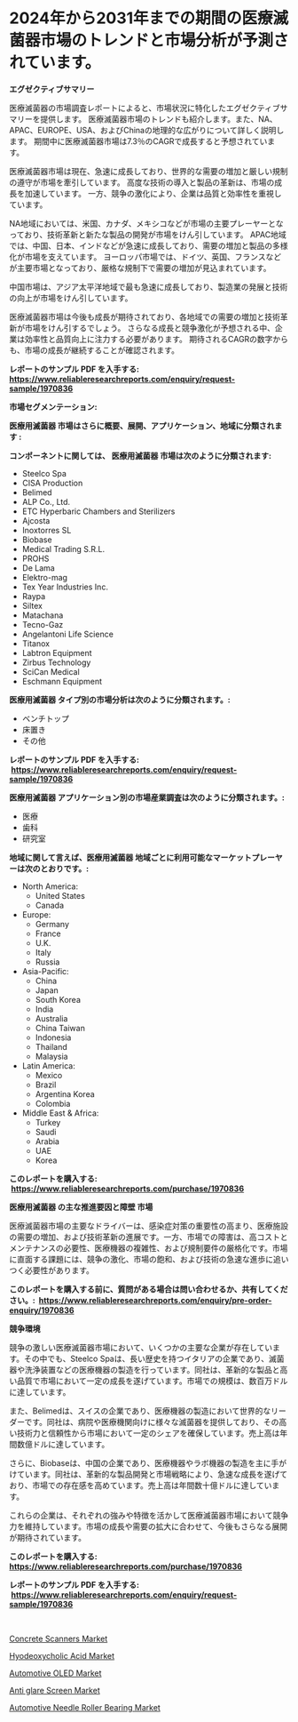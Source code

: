 <p><h1>2024年から2031年までの期間の医療滅菌器市場のトレンドと市場分析が予測されています。</h1></p><p><strong>エグゼクティブサマリー</strong></p>
<p><p>医療滅菌器の市場調査レポートによると、市場状況に特化したエグゼクティブサマリーを提供します。 医療滅菌器市場のトレンドも紹介します。また、NA、APAC、EUROPE、USA、およびChinaの地理的な広がりについて詳しく説明します。 期間中に医療滅菌器市場は7.3％のCAGRで成長すると予想されています。</p><p>医療滅菌器市場は現在、急速に成長しており、世界的な需要の増加と厳しい規制の遵守が市場を牽引しています。 高度な技術の導入と製品の革新は、市場の成長を加速しています。 一方、競争の激化により、企業は品質と効率性を重視しています。</p><p>NA地域においては、米国、カナダ、メキシコなどが市場の主要プレーヤーとなっており、技術革新と新たな製品の開発が市場をけん引しています。 APAC地域では、中国、日本、インドなどが急速に成長しており、需要の増加と製品の多様化が市場を支えています。 ヨーロッパ市場では、ドイツ、英国、フランスなどが主要市場となっており、厳格な規制下で需要の増加が見込まれています。</p><p>中国市場は、アジア太平洋地域で最も急速に成長しており、製造業の発展と技術の向上が市場をけん引しています。</p><p>医療滅菌器市場は今後も成長が期待されており、各地域での需要の増加と技術革新が市場をけん引するでしょう。 さらなる成長と競争激化が予想される中、企業は効率性と品質向上に注力する必要があります。 期待されるCAGRの数字からも、市場の成長が継続することが確認されます。</p></p>
<p><strong>レポートのサンプル PDF を入手する: <a href="https://www.reliableresearchreports.com/enquiry/request-sample/1970836">https://www.reliableresearchreports.com/enquiry/request-sample/1970836</a></strong></p>
<p><strong>市場セグメンテーション:</strong></p>
<p><strong> 医療用滅菌器 市場はさらに概要、展開、アプリケーション、地域に分類されます :</strong></p>
<p><strong>コンポーネントに関しては、 医療用滅菌器 市場は次のように分類されます: &nbsp;</strong></p>
<p><ul><li>Steelco Spa</li><li>CISA Production</li><li>Belimed</li><li>ALP Co., Ltd.</li><li>ETC Hyperbaric Chambers and Sterilizers</li><li>Ajcosta</li><li>Inoxtorres SL</li><li>Biobase</li><li>Medical Trading S.R.L.</li><li>PROHS</li><li>De Lama</li><li>Elektro-mag</li><li>Tex Year Industries Inc.</li><li>Raypa</li><li>Siltex</li><li>Matachana</li><li>Tecno-Gaz</li><li>Angelantoni Life Science</li><li>Titanox</li><li>Labtron Equipment</li><li>Zirbus Technology</li><li>SciCan Medical</li><li>Eschmann Equipment</li></ul></p>
<p><strong> 医療用滅菌器 タイプ別の市場分析は次のように分類されます。:</strong></p>
<p><ul><li>ベンチトップ</li><li>床置き</li><li>その他</li></ul></p>
<p><strong>レポートのサンプル PDF を入手する: &nbsp;<a href="https://www.reliableresearchreports.com/enquiry/request-sample/1970836">https://www.reliableresearchreports.com/enquiry/request-sample/1970836</a></strong></p>
<p><strong> 医療用滅菌器 アプリケーション別の市場産業調査は次のように分類されます。:</strong></p>
<p><ul><li>医療</li><li>歯科</li><li>研究室</li></ul></p>
<p><strong>地域に関して言えば、医療用滅菌器 地域ごとに利用可能なマーケットプレーヤーは次のとおりです。:</strong></p>
<p><ul>
    <li>
        North America:
        <ul>
            <li>United States</li>
            <li>Canada</li>
        </ul>
    </li>
    <li>
        Europe:
        <ul>
            <li>Germany</li>
            <li>France</li>
            <li>U.K.</li>
            <li>Italy</li>
            <li>Russia</li>
        </ul>
    </li>
    <li>
        Asia-Pacific:
        <ul>
            <li>China</li>
            <li>Japan</li>
            <li>South Korea</li>
            <li>India</li>
            <li>Australia</li>
            <li>China Taiwan</li>
            <li>Indonesia</li>
            <li>Thailand</li>
            <li>Malaysia</li>
        </ul>
    </li>
    <li>
        Latin America:
        <ul>
            <li>Mexico</li>
            <li>Brazil</li>
            <li>Argentina Korea</li>
            <li>Colombia</li>
        </ul>
    </li>
    <li>
        Middle East & Africa:
        <ul>
            <li>Turkey</li>
            <li>Saudi</li>
            <li>Arabia</li>
            <li>UAE</li>
            <li>Korea</li>
        </ul>
    </li>
    </ul></p>
<p><strong>このレポートを購入する: &nbsp;<a href="https://www.reliableresearchreports.com/purchase/1970836">https://www.reliableresearchreports.com/purchase/1970836</a></strong></p>
<p><strong>医療用滅菌器 の主な推進要因と障壁 市場</strong></p>
<p><p>医療滅菌器市場の主要なドライバーは、感染症対策の重要性の高まり、医療施設の需要の増加、および技術革新の進展です。一方、市場での障害は、高コストとメンテナンスの必要性、医療機器の複雑性、および規制要件の厳格化です。市場に直面する課題には、競争の激化、市場の飽和、および技術の急速な進歩に追いつく必要性があります。</p></p>
<p><strong>このレポートを購入する前に、質問がある場合は問い合わせるか、共有してください。:&nbsp; <a href="https://www.reliableresearchreports.com/enquiry/pre-order-enquiry/1970836">https://www.reliableresearchreports.com/enquiry/pre-order-enquiry/1970836</a></strong></p>
<p><strong>競争環境</strong></p>
<p><p>競争の激しい医療滅菌器市場において、いくつかの主要な企業が存在しています。その中でも、Steelco Spaは、長い歴史を持つイタリアの企業であり、滅菌器や洗浄装置などの医療機器の製造を行っています。同社は、革新的な製品と高い品質で市場において一定の成長を遂げています。市場での規模は、数百万ドルに達しています。</p><p>また、Belimedは、スイスの企業であり、医療機器の製造において世界的なリーダーです。同社は、病院や医療機関向けに様々な滅菌器を提供しており、その高い技術力と信頼性から市場において一定のシェアを確保しています。売上高は年間数億ドルに達しています。</p><p>さらに、Biobaseは、中国の企業であり、医療機器やラボ機器の製造を主に手がけています。同社は、革新的な製品開発と市場戦略により、急速な成長を遂げており、市場での存在感を高めています。売上高は年間数十億ドルに達しています。</p><p>これらの企業は、それぞれの強みや特徴を活かして医療滅菌器市場において競争力を維持しています。市場の成長や需要の拡大に合わせて、今後もさらなる展開が期待されています。</p></p>
<p><strong>このレポートを購入する: &nbsp; <a href="https://www.reliableresearchreports.com/purchase/1970836">https://www.reliableresearchreports.com/purchase/1970836</a></strong></p>
<p><strong>レポートのサンプル PDF を入手する: &nbsp;<a href="https://www.reliableresearchreports.com/enquiry/request-sample/1970836">https://www.reliableresearchreports.com/enquiry/request-sample/1970836</a></strong><strong></strong></p>
<p>&nbsp;</p>
<p><p><a href="https://view.publitas.com/reportprime-1/concrete-scanners-market-size-share-trends-analysis-report-by-application-regional-outlook-competitive-strategies-and-segment-forecasts-2024-2031/">Concrete Scanners Market</a></p><p><a href="https://military-diascia-e68.notion.site/Hyodeoxycholic-Acid-Market-with-the-goal-of-estimating-the-market-size-and-future-growth-potential-o-fb6027ca5cce47bd8f94331964de7659">Hyodeoxycholic Acid Market</a></p><p><a href="https://issuu.com/reportprime-2/docs/automotive-oled-market-size-2030.pptx">Automotive OLED Market</a></p><p><a href="https://github.com/mauripalmi/Market-Research-Report-List-2/blob/main/anti-glare-screen-market.md">Anti glare Screen Market</a></p><p><a href="https://issuu.com/reportprime-2/docs/automotive-needle-roller-bearing-market-size-2030.">Automotive Needle Roller Bearing Market</a></p></p>
